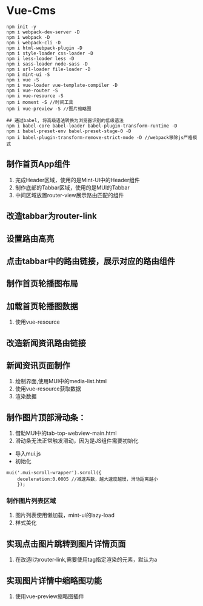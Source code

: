 # Vue-Cms
```
npm init -y
npm i webpack-dev-server -D
npm i webpack -D
npm i webpack-cli -D
npm i html-webpack-plugin -D
npm i style-loader css-loader -D
npm i less-loader less -D
npm i sass-loader node-sass -D
npm i url-loader file-loader -D
npm i mint-ui -S
npm i vue -S
npm i vue-loader vue-template-compiler -D
npm i vue-router -S
npm i vue-resource -S
npm i moment -S //时间工具
npm i vue-preview -S //图片缩略图

## 通过babel, 将高级语法转换为浏览器识别的低级语法
npm i babel-core babel-loader babel-plugin-transform-runtime -D
npm i babel-preset-env babel-preset-stage-0 -D
npm i babel-plugin-transform-remove-strict-mode -D //webpack移除js严格模式
```
## 制作首页App组件
1. 完成Header区域，使用的是Mint-UI中的Header组件
2. 制作底部的Tabbar区域，使用的是MUI的Tabbar
3. 中间区域放置router-view展示路由匹配的组件

## 改造tabbar为router-link

## 设置路由高亮

## 点击tabbar中的路由链接，展示对应的路由组件

## 制作首页轮播图布局

## 加载首页轮播图数据
1. 使用vue-resource

## 改造新闻资讯路由链接

## 新闻资讯页面制作
1. 绘制界面,使用MUI中的media-list.html
2. 使用vue-resource获取数据
3. 渲染数据

## 制作图片顶部滑动条：
1. 借助MUI中的tab-top-webview-main.html
2. 滑动条无法正常触发滑动，因为是JS组件需要初始化
 + 导入mui.js
 + 初始化
```
mui('.mui-scroll-wrapper').scroll({
	deceleration:0.0005 //减速系数，越大速度越慢，滑动距离越小
	});
```

### 制作图片列表区域
1. 图片列表使用懒加载，mint-ui的lazy-load
2. 样式美化

## 实现点击图片跳转到图片详情页面
1. 在改造li为router-link,需要使用tag指定渲染的元素，默认为a

## 实现图片详情中缩略图功能
1. 使用vue-preview缩略图插件
